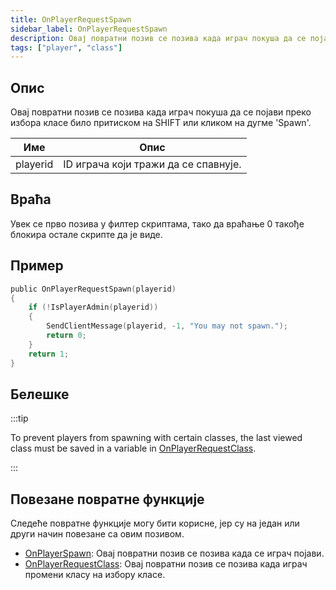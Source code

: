 ```yaml
---
title: OnPlayerRequestSpawn
sidebar_label: OnPlayerRequestSpawn
description: Овај повратни позив се позива када играч покуша да се појави преко избора класе било притиском на SHIFT или кликом на дугме 'Spawn'.
tags: ["player", "class"]
---
```


## Опис

Овај повратни позив се позива када играч покуша да се појави преко избора класе било притиском на SHIFT или кликом на дугме 'Spawn'.

| Име      | Опис                                          |
| -------- | --------------------------------------------- |
| playerid | ID играча који тражи да се спавнује.          |

## Враћа

Увек се прво позива у филтер скриптама, тако да враћање 0 такође блокира остале скрипте да је виде.

## Пример

```c
public OnPlayerRequestSpawn(playerid)
{
    if (!IsPlayerAdmin(playerid))
    {
        SendClientMessage(playerid, -1, "You may not spawn.");
        return 0;
    }
    return 1;
}
```

## Белешке

<TipNPCCallbacksSR />

:::tip

To prevent players from spawning with certain classes, the last viewed class must be saved in a variable in [OnPlayerRequestClass](OnPlayerRequestClass).

:::

## Повезане повратне функције

Следеће повратне функције могу бити корисне, јер су на један или други начин повезане са овим позивом.

- [OnPlayerSpawn](OnPlayerSpawn): Овај повратни позив се позива када се играч појави.
- [OnPlayerRequestClass](OnPlayerRequestClass): Овај повратни позив се позива када играч промени класу на избору класе.
